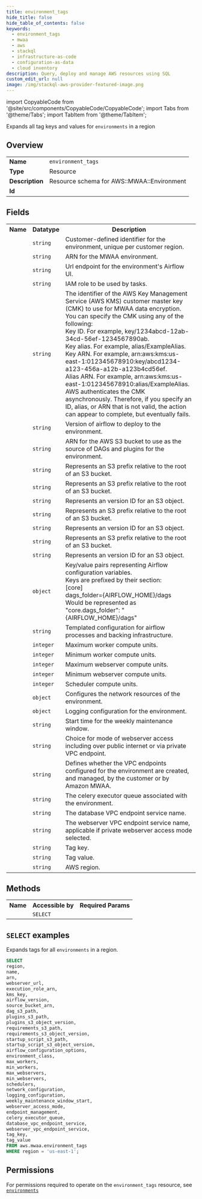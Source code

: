 ```yaml
---
title: environment_tags
hide_title: false
hide_table_of_contents: false
keywords:
  - environment_tags
  - mwaa
  - aws
  - stackql
  - infrastructure-as-code
  - configuration-as-data
  - cloud inventory
description: Query, deploy and manage AWS resources using SQL
custom_edit_url: null
image: /img/stackql-aws-provider-featured-image.png
---
```


import CopyableCode from '@site/src/components/CopyableCode/CopyableCode';
import Tabs from '@theme/Tabs';
import TabItem from '@theme/TabItem';

Expands all tag keys and values for <code>environments</code> in a region

## Overview
<table>
<tbody>
<tr><td><b>Name</b></td><td><code>environment_tags</code></td></tr>
<tr><td><b>Type</b></td><td>Resource</td></tr>
<tr><td><b>Description</b></td><td>Resource schema for AWS::MWAA::Environment</td></tr>
<tr><td><b>Id</b></td><td><CopyableCode code="aws.mwaa.environment_tags" /></td></tr>
</tbody>
</table>

## Fields
<table>
<tbody>
<tr><th>Name</th><th>Datatype</th><th>Description</th></tr><tr><td><CopyableCode code="name" /></td><td><code>string</code></td><td>Customer-defined identifier for the environment, unique per customer region.</td></tr>
<tr><td><CopyableCode code="arn" /></td><td><code>string</code></td><td>ARN for the MWAA environment.</td></tr>
<tr><td><CopyableCode code="webserver_url" /></td><td><code>string</code></td><td>Url endpoint for the environment's Airflow UI.</td></tr>
<tr><td><CopyableCode code="execution_role_arn" /></td><td><code>string</code></td><td>IAM role to be used by tasks.</td></tr>
<tr><td><CopyableCode code="kms_key" /></td><td><code>string</code></td><td>The identifier of the AWS Key Management Service (AWS KMS) customer master key (CMK) to use for MWAA data encryption.<br />You can specify the CMK using any of the following:<br />Key ID. For example, key/1234abcd-12ab-34cd-56ef-1234567890ab.<br />Key alias. For example, alias/ExampleAlias.<br />Key ARN. For example, arn:aws:kms:us-east-1:012345678910:key/abcd1234-a123-456a-a12b-a123b4cd56ef.<br />Alias ARN. For example, arn:aws:kms:us-east-1:012345678910:alias/ExampleAlias.<br />AWS authenticates the CMK asynchronously. Therefore, if you specify an ID, alias, or ARN that is not valid, the action can appear to complete, but eventually fails.</td></tr>
<tr><td><CopyableCode code="airflow_version" /></td><td><code>string</code></td><td>Version of airflow to deploy to the environment.</td></tr>
<tr><td><CopyableCode code="source_bucket_arn" /></td><td><code>string</code></td><td>ARN for the AWS S3 bucket to use as the source of DAGs and plugins for the environment.</td></tr>
<tr><td><CopyableCode code="dag_s3_path" /></td><td><code>string</code></td><td>Represents an S3 prefix relative to the root of an S3 bucket.</td></tr>
<tr><td><CopyableCode code="plugins_s3_path" /></td><td><code>string</code></td><td>Represents an S3 prefix relative to the root of an S3 bucket.</td></tr>
<tr><td><CopyableCode code="plugins_s3_object_version" /></td><td><code>string</code></td><td>Represents an version ID for an S3 object.</td></tr>
<tr><td><CopyableCode code="requirements_s3_path" /></td><td><code>string</code></td><td>Represents an S3 prefix relative to the root of an S3 bucket.</td></tr>
<tr><td><CopyableCode code="requirements_s3_object_version" /></td><td><code>string</code></td><td>Represents an version ID for an S3 object.</td></tr>
<tr><td><CopyableCode code="startup_script_s3_path" /></td><td><code>string</code></td><td>Represents an S3 prefix relative to the root of an S3 bucket.</td></tr>
<tr><td><CopyableCode code="startup_script_s3_object_version" /></td><td><code>string</code></td><td>Represents an version ID for an S3 object.</td></tr>
<tr><td><CopyableCode code="airflow_configuration_options" /></td><td><code>object</code></td><td>Key/value pairs representing Airflow configuration variables.<br />Keys are prefixed by their section:<br />&#91;core&#93;<br />dags_folder=&#123;AIRFLOW_HOME&#125;/dags<br />Would be represented as<br />"core.dags_folder": "&#123;AIRFLOW_HOME&#125;/dags"</td></tr>
<tr><td><CopyableCode code="environment_class" /></td><td><code>string</code></td><td>Templated configuration for airflow processes and backing infrastructure.</td></tr>
<tr><td><CopyableCode code="max_workers" /></td><td><code>integer</code></td><td>Maximum worker compute units.</td></tr>
<tr><td><CopyableCode code="min_workers" /></td><td><code>integer</code></td><td>Minimum worker compute units.</td></tr>
<tr><td><CopyableCode code="max_webservers" /></td><td><code>integer</code></td><td>Maximum webserver compute units.</td></tr>
<tr><td><CopyableCode code="min_webservers" /></td><td><code>integer</code></td><td>Minimum webserver compute units.</td></tr>
<tr><td><CopyableCode code="schedulers" /></td><td><code>integer</code></td><td>Scheduler compute units.</td></tr>
<tr><td><CopyableCode code="network_configuration" /></td><td><code>object</code></td><td>Configures the network resources of the environment.</td></tr>
<tr><td><CopyableCode code="logging_configuration" /></td><td><code>object</code></td><td>Logging configuration for the environment.</td></tr>
<tr><td><CopyableCode code="weekly_maintenance_window_start" /></td><td><code>string</code></td><td>Start time for the weekly maintenance window.</td></tr>
<tr><td><CopyableCode code="webserver_access_mode" /></td><td><code>string</code></td><td>Choice for mode of webserver access including over public internet or via private VPC endpoint.</td></tr>
<tr><td><CopyableCode code="endpoint_management" /></td><td><code>string</code></td><td>Defines whether the VPC endpoints configured for the environment are created, and managed, by the customer or by Amazon MWAA.</td></tr>
<tr><td><CopyableCode code="celery_executor_queue" /></td><td><code>string</code></td><td>The celery executor queue associated with the environment.</td></tr>
<tr><td><CopyableCode code="database_vpc_endpoint_service" /></td><td><code>string</code></td><td>The database VPC endpoint service name.</td></tr>
<tr><td><CopyableCode code="webserver_vpc_endpoint_service" /></td><td><code>string</code></td><td>The webserver VPC endpoint service name, applicable if private webserver access mode selected.</td></tr>
<tr><td><CopyableCode code="tag_key" /></td><td><code>string</code></td><td>Tag key.</td></tr>
<tr><td><CopyableCode code="tag_value" /></td><td><code>string</code></td><td>Tag value.</td></tr>
<tr><td><CopyableCode code="region" /></td><td><code>string</code></td><td>AWS region.</td></tr>
</tbody>
</table>

## Methods

<table>
<tbody>
  <tr>
    <th>Name</th>
    <th>Accessible by</th>
    <th>Required Params</th>
  </tr>
  <tr>
    <td><CopyableCode code="list_resources" /></td>
    <td><code>SELECT</code></td>
    <td><CopyableCode code="region" /></td>
  </tr>
</tbody>
</table>

## `SELECT` examples
Expands tags for all <code>environments</code> in a region.
```sql
SELECT
region,
name,
arn,
webserver_url,
execution_role_arn,
kms_key,
airflow_version,
source_bucket_arn,
dag_s3_path,
plugins_s3_path,
plugins_s3_object_version,
requirements_s3_path,
requirements_s3_object_version,
startup_script_s3_path,
startup_script_s3_object_version,
airflow_configuration_options,
environment_class,
max_workers,
min_workers,
max_webservers,
min_webservers,
schedulers,
network_configuration,
logging_configuration,
weekly_maintenance_window_start,
webserver_access_mode,
endpoint_management,
celery_executor_queue,
database_vpc_endpoint_service,
webserver_vpc_endpoint_service,
tag_key,
tag_value
FROM aws.mwaa.environment_tags
WHERE region = 'us-east-1';
```


## Permissions

For permissions required to operate on the <code>environment_tags</code> resource, see <a href="/services/mwaa/environments/#permissions"><code>environments</code></a>

